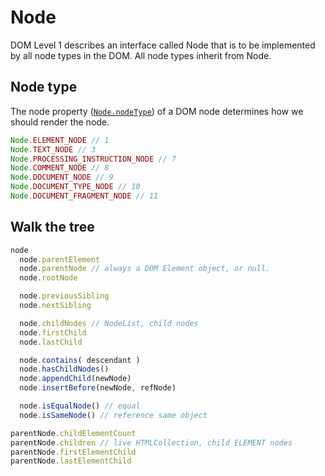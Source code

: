 # Node
DOM Level 1 describes an interface called Node that is to be implemented by all node types in the DOM. All node types inherit from Node.

## Node type
The node property ([`Node.nodeType`](https://developer.mozilla.org/en-US/docs/Web/API/Node/nodeType)) of a DOM node determines how we should render the node.

```js
Node.ELEMENT_NODE // 1
Node.TEXT_NODE // 3
Node.PROCESSING_INSTRUCTION_NODE // 7
Node.COMMENT_NODE // 8
Node.DOCUMENT_NODE // 9
Node.DOCUMENT_TYPE_NODE // 10
Node.DOCUMENT_FRAGMENT_NODE // 11
```

## Walk the tree
```js
node
  node.parentElement
  node.parentNode // always a DOM Element object, or null.
  node.rootNode

  node.previousSibling
  node.nextSibling

  node.childNodes // NodeList, child nodes
  node.firstChild
  node.lastChild

  node.contains( descendant )
  node.hasChildNodes()
  node.appendChild(newNode)
  node.insertBefore(newNode, refNode)

  node.isEqualNode() // equal
  node.isSameNode() // reference same object

parentNode.childElementCount
parentNode.children // live HTMLCollection, child ELEMENT nodes
parentNode.firstElementChild
parentNode.lastElementChild
```
